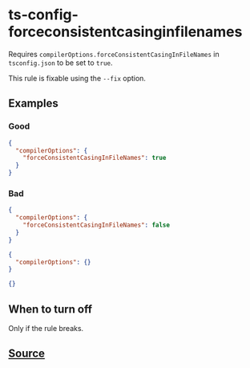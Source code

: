 # ts-config-forceconsistentcasinginfilenames

Requires `compilerOptions.forceConsistentCasingInFileNames` in `tsconfig.json` to be set to `true`.

This rule is fixable using the `--fix` option.

## Examples

### Good

```json
{
  "compilerOptions": {
    "forceConsistentCasingInFileNames": true
  }
}
```

### Bad

```json
{
  "compilerOptions": {
    "forceConsistentCasingInFileNames": false
  }
}
```

```json
{
  "compilerOptions": {}
}
```

```json
{}
```

## When to turn off

Only if the rule breaks.

## [Source](https://azure.github.io/azure-sdk/typescript_design.html#ts-config-forceconsistentcasinginfilenames)
